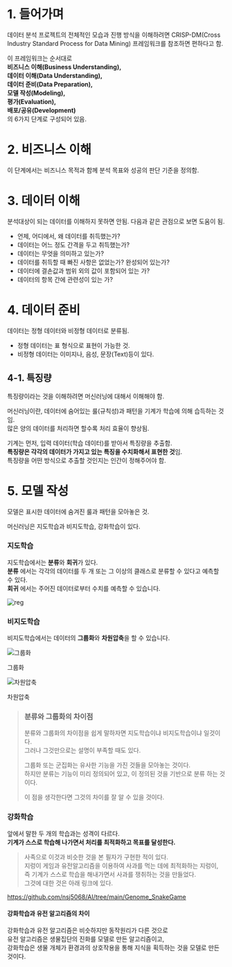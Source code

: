 # 1. 들어가며
데이터 분석 프로젝트의 전체적인 모습과 진행 방식을 이해하려면 CRISP-DM(Cross Industry Standard Process for Data Mining) 프레임워크를 참조하면 편하다고 함.          

이 프레임워크는 순서대로       
**비즈니스 이해(Business Understanding),      
데이터 이해(Data Understanding),       
데이터 준비(Data Preparation),         
모델 작성(Modeling),        
평가(Evaluation),           
배포/공유(Development)**            
의 6가지 단계로 구성되어 있음.

# 2. 비즈니스 이해
이 단계에서는 비즈니스 목적과 함께 분석 목표와 성공의 판단 기준을 정의함.

# 3. 데이터 이해
분석대상이 되는 데이터를 이해하지 못하면 안됨.
다음과 같은 관점으로 보면 도움이 됨.

* 언제, 어디에서, 왜 데이터를 취득했는가?
* 데이터는 어느 정도 간격을 두고 취득했는가?
* 데이터는 무엇을 의미하고 있는가?
* 데이터를 취득할 때 빠진 사항은 없었는가? 완성되어 있는가?
* 데이터에 결손값과 범위 외의 값이 포함되어 있는 가?
* 데이터의 항목 간에 관련성이 있는 가?

# 4. 데이터 준비
데이터는 정형 데이터와 비정형 데이터로 분류됨.

* 정형 데이터는 표 형식으로 표현이 가능한 것.
* 비정형 데이터는 이미지나, 음성, 문장(Text)등이 있다.

## 4-1. 특징량
특징량이라는 것을 이해하려면 머신러닝에 대해서 이해해야 함.

머신러닝이란, 데이터에 숨어있는 룰(규칙성)과 패턴을 기계가 학습에 의해 습득하는 것임.     
많은 양의 데이터를 처리하면 할수록 처리 효율이 향상됨.       

기계는 먼저, 입력 데이터(학습 데이터)를 받아서 특징량을 추출함.       
**특징량은 각각의 데이터가 가지고 있는 특징을 수치화해서 표현한 것**임.      
특징량을 어떤 방식으로 추출할 것인지는 인간이 정해주어야 함.        

# 5. 모델 작성

모델은 표시한 데이터에 숨겨진 룰과 패턴을 모아놓은 것.

머신러닝은 지도학습과 비지도학습, 강화학습이 있다. 

### 지도학습
지도학습에서는 **분류**와 **회귀**가 있다.         
**분류** 에서는 각각의 데이터를 두 개 또는 그 이상의 클래스로 분류할 수 있다고 예측할 수 있다.           
**회귀** 에서는 주어진 데이터로부터 수치를 예측할 수 있습니다.

![reg](https://user-images.githubusercontent.com/64456822/152492896-68ae853c-4909-416a-9e8e-ff3f305ecd44.JPG)

### 비지도학습
비지도학습에서는 데이터의 **그룹화**와 **차원압축**을 할 수 있습니다.

![그룹화](https://user-images.githubusercontent.com/64456822/152493804-f3e523ed-271e-4568-812c-8d711486fd06.JPG)

그룹화

![차원압축](https://user-images.githubusercontent.com/64456822/152494266-34950b45-1cec-4f27-9023-51c14fcd8d63.JPG)

차원압축

> ### 분류와 그룹화의 차이점
>분류와 그룹화의 차이점을 쉽게 말하자면 지도학습이냐 비지도학습이냐 일것이다.      
>그러나 그것만으로는 설명이 부족할 때도 있다.         
>
>그룹화 또는 군집화는 유사한 기능을 가진 것들을 모아놓는 것이다.        
>하지만 분류는 기능이 미리 정의되어 있고, 이 정의된 것을 기반으로 분류 하는 것이다.      
>
>이 점을 생각한다면 그것의 차이를 잘 알 수 있을 것이다.        

### 강화학습
앞에서 말한 두 개의 학습과는 성격이 다르다.       
**기계가 스스로 학습해 나가면서 처리를 최적화하고 목표를 달성한다.**        

> 사족으로 이것과 비슷한 것을 본 필자가 구현한 적이 있다.         
> 지렁이 게임과 유전알고리즘을 이용하여 사과를 먹는 데에 최적화하는 지렁이, 즉 기계가 스스로 학습을 해내가면서 사과를 쟁취하는 것을 만들었다.       
> 그것에 대한 것은 아래 링크에 있다.

https://github.com/nsj5068/AI/tree/main/Genome_SnakeGame

#### 강화학습과 유전 알고리즘의 차이
강화학습과 유전 알고리즘은 비슷하지만 동작원리가 다른 것으로         
유전 알고리즘은 생물집단의 진화를 모델로 만든 알고리즘이고,       
강화학습은 생물 개체가 환경과의 상호작용을 통해 지식을 획득하는 것을 모델로 만든 것이다.





